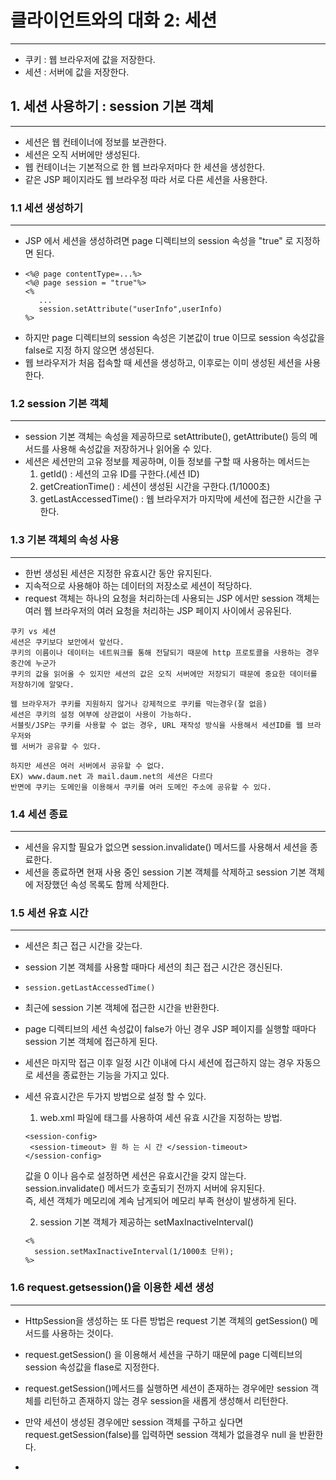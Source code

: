 # 클라이언트와의 대화 2: 세션

---

* 쿠키 : 웹 브라우저에 값을 저장한다.
* 세션 : 서버에 값을 저장한다.

## 1. 세션 사용하기 : session 기본 객체

---

* 세션은 웹 컨테이너에 정보를 보관한다.
* 세션은 오직 서버에만 생성된다.
* 웹 컨테이너는 기본적으로 한 웹 브라우저마다 한 세션을 생성한다.
* 같은 JSP 페이지라도 웹 브라우정 따라 서로 다른 세션을 사용한다.

### 1.1 세션 생성하기

---

* JSP 에서 세션을 생성하려면 page 디렉티브의 session 속성을 "true" 로 지정하면 된다.
* ```
  <%@ page contentType=...%>
  <%@ page session = "true"%>
  <%
     ...
     session.setAttribute("userInfo",userInfo)
  %>
  ```
* 하지만 page 디렉티브의 session 속성은 기본값이 true 이므로 session 속성값을 false로 지정
  하지 않으면 생성된다.
* 웹 브라우저가 처음 접속할 때 세션을 생성하고, 이후로는 이미 생성된 세션을 사용한다.

### 1.2 session 기본 객체

---

* session 기본 객체는 속성을 제공하므로 setAttribute(), getAttribute() 등의 메서드를 사용해
  속성값을 저장하거나 읽어올 수 있다.
* 세션은 세션만의 고유 정보를 제공하며, 이들 정보를 구할 때 사용하는 메서드는
    1. getId() : 세션의 고유 ID를 구한다.(세션 ID)
    2. getCreationTime() : 세션이 생성된 시간을 구한다.(1/1000초)
    3. getLastAccessedTime() : 웹 브라우저가 마지막에 세션에 접근한 시간을 구한다.

### 1.3 기본 객체의 속성 사용

---

* 한번 생성된 세션은 지정한 유효시간 동안 유지된다.
* 지속적으로 사용해야 하는 데이터의 저장소로 세션이 적당하다.
* request 객체는 하나의 요청을 처리하는데 사용되는 JSP 에서만 session 객체는
  여러 웹 브라우저의 여러 요청을 처리하는 JSP 페이지 사이에서 공유된다.

```
쿠키 vs 세션
세션은 쿠키보다 보안에서 앞선다.
쿠키의 이름이나 데이터는 네트워크를 통해 전달되기 때문에 http 프로토콜을 사용하는 경우 중간에 누군가
쿠키의 값을 읽어올 수 있지만 세션의 값은 오직 서버에만 저장되기 때문에 중요한 데이터를 저장하기에 알맞다.

웹 브라우저가 쿠키를 지원하지 않거나 강제적으로 쿠키를 막는경우(잘 없음)
세션은 쿠키의 설정 여부에 상관없이 사용이 가능하다.
서블릿/JSP는 쿠키를 사용할 수 없는 경우, URL 재작성 방식을 사용해서 세션ID를 웹 브라우저와
웹 서버가 공유할 수 있다.

하지만 세션은 여러 서버에서 공유할 수 없다.
EX) www.daum.net 과 mail.daum.net의 세션은 다르다
반면에 쿠키는 도메인을 이용해서 쿠키를 여러 도메인 주소에 공유할 수 있다. 
```

### 1.4 세션 종료

---

* 세션을 유지할 필요가 없으면 session.invalidate() 메서드를 사용해서 세션을 종료한다.
* 세션을 종료하면 현재 사용 중인 session 기본 객체를 삭제하고 session 기본 객체에 저장했던
  속성 목록도 함께 삭제한다.

### 1.5 세션 유효 시간

---

* 세션은 최근 접근 시간을 갖는다.
* session 기본 객체를 사용할 때마다 세션의 최근 접근 시간은 갱신된다.
* ```
  session.getLastAccessedTime()
  ```
* 최근에 session 기본 객체에 접근한 시간을 반환한다.
* page 디렉티브의 세션 속성값이 false가 아닌 경우 JSP 페이지를 실행할 때마다
  session 기본 객체에 접근하게 된다.
* 세션은 마지막 접근 이후 일정 시간 이내에 다시 세션에 접근하지 않는 경우 자동으로
  세션을 종료한는 기능을 가지고 있다.
* 세션 유효시간은 두가지 방법으로 설정 할 수 있다.
    1. web.xml 파일에 <session-config> 태그를 사용하여 세션 유효 시간을 지정하는 방법.
   ```
  <session-config>
    <session-timeout> 원 하 는 시 간 </session-timeout>
  </session-config>
  ```
  값을 0 이나 음수로 설정하면 세션은 유효시간을 갖지 않는다.   
  session.invalidate() 메서드가 호출되기 전까지 서버에 유지된다.   
  즉, 세션 객체가 메모리에 계속 남게되어 메모리 부족 현상이 발생하게 된다.

    2. session 기본 객체가 제공하는 setMaxInactiveInterval()
  ```
  <%
    session.setMaxInactiveInterval(1/1000초 단위);
  %>
  ```

### 1.6 request.getsession()을 이용한 세션 생성

---
* HttpSession을 생성하는 또 다른 방법은 request 기본 객체의 getSession() 메서드를 사용하는 것이다.

* request.getSession() 을 이용해서 세션을 구하기 때문에 page 디렉티브의 session
 속성값을 flase로 지정한다.
* request.getSession()메서드를 실행하면 세션이 존재하는 경우에만 session 객체를 리턴하고
 존재하지 않는 경우 session을 새롭게 생성해서 리턴한다.
* 만약 세션이 생성된 경우에만 session 객체를 구하고 싶다면 request.getSession(false)를 입력하면
 session 객체가 없을경우 null 을 반환한다.
* 